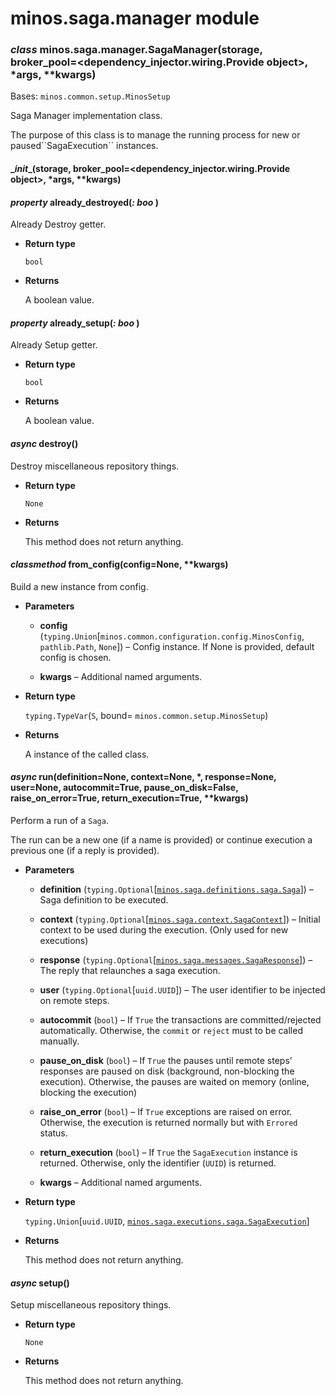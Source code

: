 # minos.saga.manager module


### _class_ minos.saga.manager.SagaManager(storage, broker_pool=<dependency_injector.wiring.Provide object>, \*args, \*\*kwargs)
Bases: `minos.common.setup.MinosSetup`

Saga Manager implementation class.

The purpose of this class is to manage the running process for new or paused\`\`SagaExecution\`\` instances.


#### \__init__(storage, broker_pool=<dependency_injector.wiring.Provide object>, \*args, \*\*kwargs)

#### _property_ already_destroyed(_: boo_ )
Already Destroy getter.


* **Return type**

    `bool`



* **Returns**

    A boolean value.



#### _property_ already_setup(_: boo_ )
Already Setup getter.


* **Return type**

    `bool`



* **Returns**

    A boolean value.



#### _async_ destroy()
Destroy miscellaneous repository things.


* **Return type**

    `None`



* **Returns**

    This method does not return anything.



#### _classmethod_ from_config(config=None, \*\*kwargs)
Build a new instance from config.


* **Parameters**

    
    * **config** (`typing.Union`[`minos.common.configuration.config.MinosConfig`, `pathlib.Path`, `None`]) – Config instance. If None is provided, default config is chosen.


    * **kwargs** – Additional named arguments.



* **Return type**

    `typing.TypeVar`(`S`, bound= `minos.common.setup.MinosSetup`)



* **Returns**

    A instance of the called class.



#### _async_ run(definition=None, context=None, \*, response=None, user=None, autocommit=True, pause_on_disk=False, raise_on_error=True, return_execution=True, \*\*kwargs)
Perform a run of a `Saga`.

The run can be a new one (if a name is provided) or continue execution a previous one (if a reply is provided).


* **Parameters**

    
    * **definition** (`typing.Optional`[[`minos.saga.definitions.saga.Saga`](minos.saga.definitions.saga.md#minos.saga.definitions.saga.Saga)]) – Saga definition to be executed.


    * **context** (`typing.Optional`[[`minos.saga.context.SagaContext`](minos.saga.context.md#minos.saga.context.SagaContext)]) – Initial context to be used during the execution. (Only used for new executions)


    * **response** (`typing.Optional`[[`minos.saga.messages.SagaResponse`](minos.saga.messages.md#minos.saga.messages.SagaResponse)]) – The reply that relaunches a saga execution.


    * **user** (`typing.Optional`[`uuid.UUID`]) – The user identifier to be injected on remote steps.


    * **autocommit** (`bool`) – If `True` the transactions are committed/rejected automatically. Otherwise, the `commit`
    or `reject` must to be called manually.


    * **pause_on_disk** (`bool`) – If `True` the pauses until remote steps’ responses are paused on disk (background,
    non-blocking the execution). Otherwise, the pauses are waited on memory (online, blocking the execution)


    * **raise_on_error** (`bool`) – If `True` exceptions are raised on error. Otherwise, the execution is returned normally
    but with `Errored` status.


    * **return_execution** (`bool`) – If `True` the `SagaExecution` instance is returned. Otherwise, only the
    identifier (`UUID`) is returned.


    * **kwargs** – Additional named arguments.



* **Return type**

    `typing.Union`[`uuid.UUID`, [`minos.saga.executions.saga.SagaExecution`](minos.saga.executions.saga.md#minos.saga.executions.saga.SagaExecution)]



* **Returns**

    This method does not return anything.



#### _async_ setup()
Setup miscellaneous repository things.


* **Return type**

    `None`



* **Returns**

    This method does not return anything.
